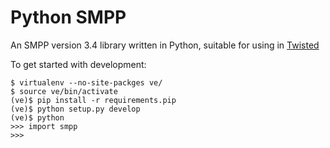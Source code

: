Python SMPP
===========

An SMPP version 3.4 library written in Python, suitable for using in [Twisted][twisted]

To get started with development:

    $ virtualenv --no-site-packges ve/
    $ source ve/bin/activate
    (ve)$ pip install -r requirements.pip
    (ve)$ python setup.py develop
    (ve)$ python
    >>> import smpp
    >>>

[twisted]: http://www.twistedmatrix.com
